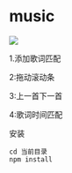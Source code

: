 # music

![](https://github.com/JonsonHI/music/raw/master/image/1.png)


1.添加歌词匹配

2:拖动滚动条

3:上一首下一首

4:歌词时间匹配

安装
```
cd 当前目录
npm install
```
